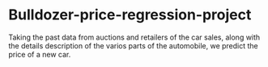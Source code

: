 # Bulldozer-price-regression-project
Taking the past data from auctions and retailers of the car sales, along with the details description of the varios parts of the automobile, we predict the price of a new car.
